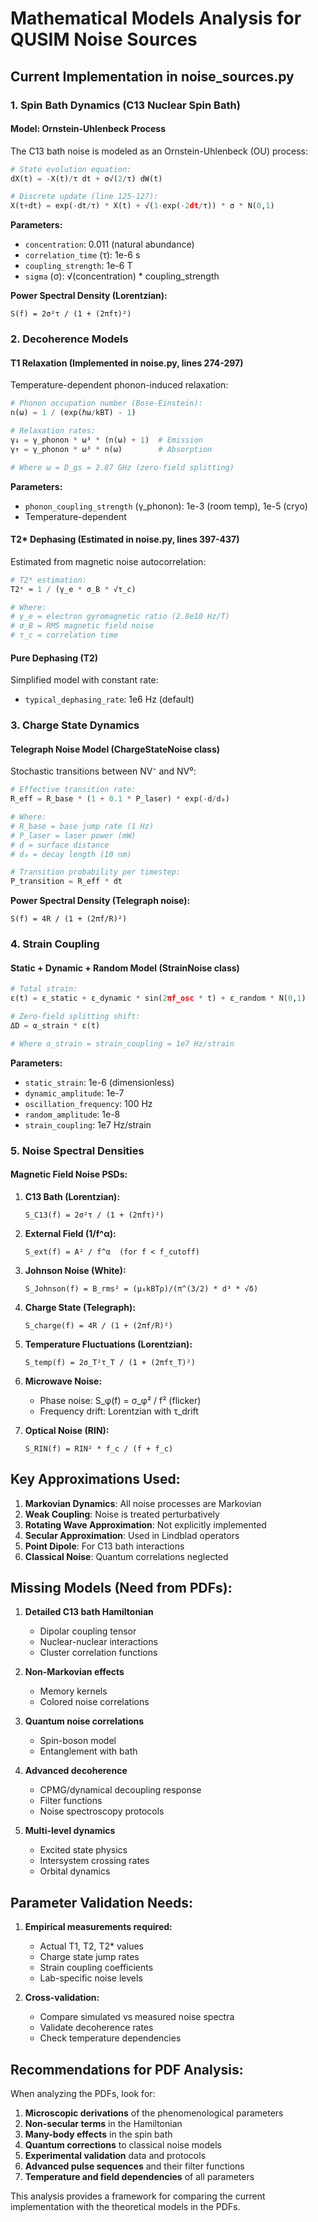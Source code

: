 # Mathematical Models Analysis for QUSIM Noise Sources

## Current Implementation in noise_sources.py

### 1. Spin Bath Dynamics (C13 Nuclear Spin Bath)

#### Model: Ornstein-Uhlenbeck Process
The C13 bath noise is modeled as an Ornstein-Uhlenbeck (OU) process:

```python
# State evolution equation:
dX(t) = -X(t)/τ dt + σ√(2/τ) dW(t)

# Discrete update (line 125-127):
X(t+dt) = exp(-dt/τ) * X(t) + √(1-exp(-2dt/τ)) * σ * N(0,1)
```

**Parameters:**
- `concentration`: 0.011 (natural abundance)
- `correlation_time` (τ): 1e-6 s
- `coupling_strength`: 1e-6 T
- `sigma` (σ): √(concentration) * coupling_strength

**Power Spectral Density (Lorentzian):**
```
S(f) = 2σ²τ / (1 + (2πfτ)²)
```

### 2. Decoherence Models

#### T1 Relaxation (Implemented in noise.py, lines 274-297)
Temperature-dependent phonon-induced relaxation:

```python
# Phonon occupation number (Bose-Einstein):
n(ω) = 1 / (exp(ℏω/kBT) - 1)

# Relaxation rates:
γ↓ = γ_phonon * ω³ * (n(ω) + 1)  # Emission
γ↑ = γ_phonon * ω³ * n(ω)        # Absorption

# Where ω = D_gs = 2.87 GHz (zero-field splitting)
```

**Parameters:**
- `phonon_coupling_strength` (γ_phonon): 1e-3 (room temp), 1e-5 (cryo)
- Temperature-dependent

#### T2* Dephasing (Estimated in noise.py, lines 397-437)
Estimated from magnetic noise autocorrelation:

```python
# T2* estimation:
T2* ≈ 1 / (γ_e * σ_B * √τ_c)

# Where:
# γ_e = electron gyromagnetic ratio (2.8e10 Hz/T)
# σ_B = RMS magnetic field noise
# τ_c = correlation time
```

#### Pure Dephasing (T2)
Simplified model with constant rate:
- `typical_dephasing_rate`: 1e6 Hz (default)

### 3. Charge State Dynamics

#### Telegraph Noise Model (ChargeStateNoise class)
Stochastic transitions between NV⁻ and NV⁰:

```python
# Effective transition rate:
R_eff = R_base * (1 + 0.1 * P_laser) * exp(-d/d₀)

# Where:
# R_base = base jump rate (1 Hz)
# P_laser = laser power (mW)
# d = surface distance
# d₀ = decay length (10 nm)

# Transition probability per timestep:
P_transition = R_eff * dt
```

**Power Spectral Density (Telegraph noise):**
```
S(f) = 4R / (1 + (2πf/R)²)
```

### 4. Strain Coupling

#### Static + Dynamic + Random Model (StrainNoise class)

```python
# Total strain:
ε(t) = ε_static + ε_dynamic * sin(2πf_osc * t) + ε_random * N(0,1)

# Zero-field splitting shift:
ΔD = α_strain * ε(t)

# Where α_strain = strain_coupling = 1e7 Hz/strain
```

**Parameters:**
- `static_strain`: 1e-6 (dimensionless)
- `dynamic_amplitude`: 1e-7
- `oscillation_frequency`: 100 Hz
- `random_amplitude`: 1e-8
- `strain_coupling`: 1e7 Hz/strain

### 5. Noise Spectral Densities

#### Magnetic Field Noise PSDs:

1. **C13 Bath (Lorentzian):**
   ```
   S_C13(f) = 2σ²τ / (1 + (2πfτ)²)
   ```

2. **External Field (1/f^α):**
   ```
   S_ext(f) = A² / f^α  (for f < f_cutoff)
   ```

3. **Johnson Noise (White):**
   ```
   S_Johnson(f) = B_rms² = (μ₀kBTρ)/(π^(3/2) * d³ * √δ)
   ```

4. **Charge State (Telegraph):**
   ```
   S_charge(f) = 4R / (1 + (2πf/R)²)
   ```

5. **Temperature Fluctuations (Lorentzian):**
   ```
   S_temp(f) = 2σ_T²τ_T / (1 + (2πfτ_T)²)
   ```

6. **Microwave Noise:**
   - Phase noise: S_φ(f) = σ_φ² / f² (flicker)
   - Frequency drift: Lorentzian with τ_drift

7. **Optical Noise (RIN):**
   ```
   S_RIN(f) = RIN² * f_c / (f + f_c)
   ```

## Key Approximations Used:

1. **Markovian Dynamics**: All noise processes are Markovian
2. **Weak Coupling**: Noise is treated perturbatively
3. **Rotating Wave Approximation**: Not explicitly implemented
4. **Secular Approximation**: Used in Lindblad operators
5. **Point Dipole**: For C13 bath interactions
6. **Classical Noise**: Quantum correlations neglected

## Missing Models (Need from PDFs):

1. **Detailed C13 bath Hamiltonian**
   - Dipolar coupling tensor
   - Nuclear-nuclear interactions
   - Cluster correlation functions

2. **Non-Markovian effects**
   - Memory kernels
   - Colored noise correlations

3. **Quantum noise correlations**
   - Spin-boson model
   - Entanglement with bath

4. **Advanced decoherence**
   - CPMG/dynamical decoupling response
   - Filter functions
   - Noise spectroscopy protocols

5. **Multi-level dynamics**
   - Excited state physics
   - Intersystem crossing rates
   - Orbital dynamics

## Parameter Validation Needs:

1. **Empirical measurements required:**
   - Actual T1, T2, T2* values
   - Charge state jump rates
   - Strain coupling coefficients
   - Lab-specific noise levels

2. **Cross-validation:**
   - Compare simulated vs measured noise spectra
   - Validate decoherence rates
   - Check temperature dependencies

## Recommendations for PDF Analysis:

When analyzing the PDFs, look for:

1. **Microscopic derivations** of the phenomenological parameters
2. **Non-secular terms** in the Hamiltonian
3. **Many-body effects** in the spin bath
4. **Quantum corrections** to classical noise models
5. **Experimental validation** data and protocols
6. **Advanced pulse sequences** and their filter functions
7. **Temperature and field dependencies** of all parameters

This analysis provides a framework for comparing the current implementation with the theoretical models in the PDFs.